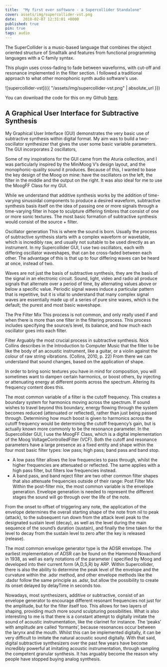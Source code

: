 ```yaml
---
title:  "My first ever software - a Supercollider Standalone"
cover: assets/img/supercollider-vst.png
date:   2018-02-07 12:31:01 +0000
published: true
pin: true
tags: audio
---
```


The SuperCollider is a music-based language that combines the object oriented structure of Smalltalk and features from functional programming languages with a C family syntax.

This plugin uses cross-fading to fade between waveforms, with cut-off and resonance implemented in the filter section. I followed a traditional approach to what other monophonic synth audio software's use.

![supercollider-vst]({{ "/assets/img/supercollider-vst.png" | absolute_url }})

You can download the code for this on my Github [here](https://github.com/williamdunstanmorris/vst_gui).


## A Graphical User Interface for Subtractive Synthesis

My Graphical User Interface (GUI) demonstrates the very basic use of subtractive synthesis within digital format. My aim was to build a two-oscillator synthesizer that gives the user some basic variable parameters. The GUI incorporates 2 oscillators,

Some of my inspirations for the GUI came from the Aturia collection, and I was particularly inspired by the MiniMoog V’s design layout, and the monophonic-quality sound it produces. Because of this, I wanted to base the key design of the Moog on mine: have the oscillators on the left, the filter in the middle and the output on the right. It was also ideal for me to use the MoogFF Class for my GUI.

While we understand that additive synthesis works by the addition of time-varying sinusoidal components to produce a desired waveform, subtractive synthesis basis itself on the idea of passing one or more signals through a time-varying filter in hope to sculpture differing timbres that consist of one or more sonic textures. The most basic formation of subtractive synthesis would consist of the source + filter.

Oscillator generation This is where the sound is born. Usually the process of subtractive synthesis starts with a complex waveform or wavetable, which is incredibly raw, and usually not suitable to be used directly as an instrument. In my Supercollider GUI, I use two oscillators, each with differing oscillator waveshapes, that can be cross-faded between each other. The advantage of this is that up to four differing waves can be heard at once, instead of two.

Waves are not just the basis of subtractive synthesis, they are the basis of the signal in an electronic circuit. Sound, light, video and radio all produce signals that alternate over a period of time, by alternating values above or below a specific value. Periodic signal waves induce a particular pattern that is repetitive, but it is vital to understand that many complex signal waves are essentially made up of a series of pure sine waves, which is the default; the purest and most basic waveshape.

The Pre Filter Mix This process is not common, and only really used if and when there is more than one filter in the filtering process. This process includes specifying the source/s level, its balance, and how much each oscillator goes into each filter.

Filter Arguably the most crucial process in subtractive synthesis. Nick Collins describes in the Introduction to Computer Music that the filter to be like the body of an acoustic instrument, like a guitar, or a violin against the colour of raw string vibrations. (Collins, 2010, p. 22) From there we can understand that sound changes, based on the application of shape.

In order to bring sonic textures you have in mind for composition, you will sometimes want to dampen certain harmonics, or boost others, by injecting or attenuating energy at different points across the spectrum. Altering its frequency content does this.

The most common variable of a filter is the cutoff frequency. This creates a boundary system for harmonics moving across the spectrum. If sound wishes to travel beyond this boundary, energy flowing through the system becomes reduced (attenuated or reflected), rather than just being passed through. Determining how much boost is given to harmonics across the cutoff frequency would be determining the cutoff frequency’s gain, but is actually known more commonly to be the resonance parameter. In the Supercollider GUI, I use the MoogFF Class, which is a digital implementation of the Moog VoltageControlledFilter (VCF). Both the cutoff and resonance parameters have a large presence as a fixed entity and shape within the four most basic filter types: low pass; high pass; band pass and band stop.

-	A low pass filter allows the low frequencies to pass through, whilst the higher frequencies are attenuated or reflected. The same applies with a high pass filter, but filters low frequencies instead.
-	A band pass, and band reject filter are two other common filter shapes that also attenuate frequencies outside of their range:
     Post Filter Mix Within the post-filter mix, the most common variable is the envelope generation. Envelope generation is needed to represent the different stages the sound will go through over the life of the note.

From the onset to offset of triggering any note, the application of the envelope determines the overall starting shape of the note from nil to peak (attack), to the subsequent run down from the attack level peak to the designated sustain level (decay), as well as the level during the main sequence of the sound’s duration (sustain), and finally the time taken for the level to decay from the sustain level to zero after the key is released (release).

The most common envelope generator type is the ADSR envelope. The earliest implementation of ADSR can be found on the Hammond Novachord in 1938, as well as early notations of the parameter ( specified by Moog and developed into their current form (A,D,S,R) by ARP. Within Supercollider, there is also the ability to determine the peak level of the envelope and the curvature within the .adsr method, and other envelope methods like the .dadsr follow the same principle as .adsr, but allow the possibility to create its onset delayed by delayTime in seconds too.

Nowadays, most synthesizers, additive or subtractive, consist of an envelope generator to encourage different resonant frequencies not just for the amplitude, but for the filter itself too. This allows for two layers of shaping, providing much more sound sculpturing possibilities. What is also interesting to me is that there is a constant attempt to digitally imitate the sound of acoustic instrumentation, like the clarinet for instance. The ‘peaks’ with amplitude are called ‘formants’, because resonances occur between the larynx and the mouth. Whilst this can be implemented digitally, it can be very difficult to imitate the natural acoustic sound digitally. With that said, digital subtractive synthesizers over the past few years have become incredibly powerful at imitating acoustic instrumentation, through sampling the competent granular synthesis. It has arguably become the reason why people have stopped buying analog synthesis.
